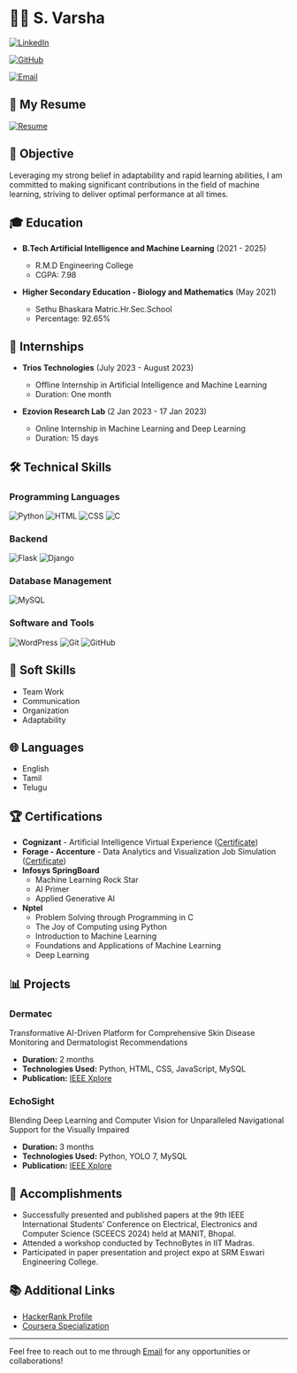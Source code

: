 # 👩‍💻 S. Varsha

[![LinkedIn](https://img.shields.io/badge/LinkedIn-Profile-blue?logo=linkedin)](http://www.linkedin.com/in/varsha-saravanan-85220124b)

[![GitHub](https://img.shields.io/badge/GitHub-Profile-black?logo=github)](https://github.com/Varsha20052004)

[![Email](https://img.shields.io/badge/Email-varshasharavanan@gmail.com-red?logo=gmail)](mailto:varshasharavanan@gmail.com)

## 📄 My Resume
[![Resume](https://img.shields.io/badge/Resume-View%20PDF-blue?logo=google-drive)](https://drive.google.com/file/d/1Pm2jeLreo0qESJGd5BR7MtmJ0ldreubF/view?usp=drivesdk)

## 🌟 Objective
Leveraging my strong belief in adaptability and rapid learning abilities, I am committed to making significant contributions in the field of machine learning, striving to deliver optimal performance at all times.

## 🎓 Education
- **B.Tech Artificial Intelligence and Machine Learning** (2021 - 2025)
  - R.M.D Engineering College 
  - CGPA: 7.98

- **Higher Secondary Education - Biology and Mathematics** (May 2021)
  - Sethu Bhaskara Matric.Hr.Sec.School 
  - Percentage: 92.65%

## 💼 Internships
- **Trios Technologies** (July 2023 - August 2023)
  - Offline Internship in Artificial Intelligence and Machine Learning
  - Duration: One month

- **Ezovion Research Lab** (2 Jan 2023 - 17 Jan 2023)
  - Online Internship in Machine Learning and Deep Learning
  - Duration: 15 days

## 🛠 Technical Skills
### Programming Languages
![Python](https://img.shields.io/badge/Python-3776AB?logo=python&logoColor=white)
![HTML](https://img.shields.io/badge/HTML-E34F26?logo=html5&logoColor=white)
![CSS](https://img.shields.io/badge/CSS-1572B6?logo=css3&logoColor=white)
![C](https://img.shields.io/badge/C-00599C?logo=c&logoColor=white)

### Backend
![Flask](https://img.shields.io/badge/Flask-000000?logo=flask&logoColor=white)
![Django](https://img.shields.io/badge/Django-092E20?logo=django&logoColor=white)

### Database Management
![MySQL](https://img.shields.io/badge/MySQL-4479A1?logo=mysql&logoColor=white)

### Software and Tools
![WordPress](https://img.shields.io/badge/WordPress-21759B?logo=wordpress&logoColor=white)
![Git](https://img.shields.io/badge/Git-F05032?logo=git&logoColor=white)
![GitHub](https://img.shields.io/badge/GitHub-181717?logo=github&logoColor=white)

## 🧩 Soft Skills
- Team Work
- Communication
- Organization
- Adaptability

## 🌐 Languages
- English
- Tamil
- Telugu

## 🏆 Certifications
- **Cognizant** - Artificial Intelligence Virtual Experience ([Certificate](https://forage-uploads-prod.s3.amazonaws.com/completion-certificates/Cognizant/5N2ygyhzMWjKQmgCK_Cognizant_HPEohnqPrKoprzBXN_1689050876839_completion_certificate.pdf))
- **Forage - Accenture** - Data Analytics and Visualization Job Simulation ([Certificate](https://forage-uploads-prod.s3.amazonaws.com/completion-certificates/Accenture%20North%20America/hzmoNKtzvAzXsEqx8_Accenture%20North%20America_HPEohnqPrKoprzBXN_1689921694062_completion_certificate.pdf))
- **Infosys SpringBoard**
  - Machine Learning Rock Star
  - AI Primer
  - Applied Generative AI
- **Nptel**
  - Problem Solving through Programming in C
  - The Joy of Computing using Python
  - Introduction to Machine Learning
  - Foundations and Applications of Machine Learning
  - Deep Learning

## 📊 Projects
### Dermatec
Transformative AI-Driven Platform for Comprehensive Skin Disease Monitoring and Dermatologist Recommendations
- **Duration:** 2 months
- **Technologies Used:** Python, HTML, CSS, JavaScript, MySQL
- **Publication:** [IEEE Xplore](https://ieeexplore.ieee.org/document/10481923)

### EchoSight
Blending Deep Learning and Computer Vision for Unparalleled Navigational Support for the Visually Impaired
- **Duration:** 3 months
- **Technologies Used:** Python, YOLO 7, MySQL
- **Publication:** [IEEE Xplore](https://ieeexplore.ieee.org/document/10481860)

## 🏅 Accomplishments
- Successfully presented and published papers at the 9th IEEE International Students’ Conference on Electrical, Electronics and Computer Science (SCEECS 2024) held at MANIT, Bhopal.
- Attended a workshop conducted by TechnoBytes in IIT Madras.
- Participated in paper presentation and project expo at SRM Eswari Engineering College.

## 📚 Additional Links
- [HackerRank Profile](https://www.hackerrank.com/profile/varshasharavan)
- [Coursera Specialization](https://www.coursera.org/account/accomplishments/specialization/F4E3L5PF56DJ)

---

Feel free to reach out to me through [Email](mailto:varshasharavanan@gmail.com) for any opportunities or collaborations!

